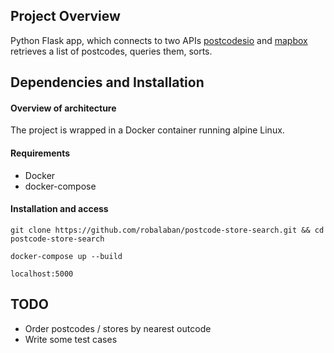 ## Project Overview

Python Flask app, which connects to two APIs [postcodesio](https://postcodes.op) and [mapbox](https://www.mapbox.com/help/how-static-maps-work/) retrieves a list of postcodes,
queries them, sorts.

## Dependencies and Installation

#### Overview of architecture

The project is wrapped in a Docker container running alpine Linux.

#### Requirements

- Docker
- docker-compose

#### Installation and access

`git clone https://github.com/robalaban/postcode-store-search.git && cd postcode-store-search`

`docker-compose up --build`

`localhost:5000`

## TODO

- Order postcodes / stores by nearest outcode
- Write some test cases
